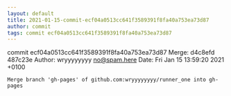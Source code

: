 ```yaml
---
layout: default
title: 2021-01-15-commit-ecf04a0513cc641f3589391f8fa40a753ea73d87
author: commit
tags: commit ecf04a0513cc641f3589391f8fa40a753ea73d87
---
```


commit ecf04a0513cc641f3589391f8fa40a753ea73d87
Merge: d4c8efd 487c23e
Author: wryyyyyyyy <no@spam.here>
Date:   Fri Jan 15 13:59:20 2021 +0100

    Merge branch 'gh-pages' of github.com:wryyyyyyyy/runner_one into gh-pages
